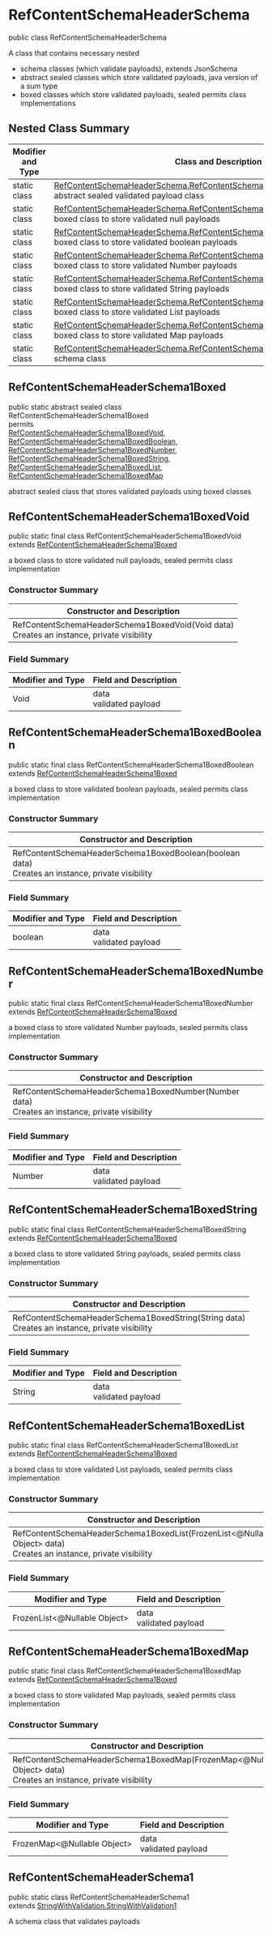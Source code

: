 # RefContentSchemaHeaderSchema
public class RefContentSchemaHeaderSchema

A class that contains necessary nested
- schema classes (which validate payloads), extends JsonSchema
- abstract sealed classes which store validated payloads, java version of a sum type
- boxed classes which store validated payloads, sealed permits class implementations

## Nested Class Summary
| Modifier and Type | Class and Description |
| ----------------- | ---------------------- |
| static class | [RefContentSchemaHeaderSchema.RefContentSchemaHeaderSchema1Boxed](#refcontentschemaheaderschema1boxed)<br> abstract sealed validated payload class |
| static class | [RefContentSchemaHeaderSchema.RefContentSchemaHeaderSchema1BoxedVoid](#refcontentschemaheaderschema1boxedvoid)<br> boxed class to store validated null payloads |
| static class | [RefContentSchemaHeaderSchema.RefContentSchemaHeaderSchema1BoxedBoolean](#refcontentschemaheaderschema1boxedboolean)<br> boxed class to store validated boolean payloads |
| static class | [RefContentSchemaHeaderSchema.RefContentSchemaHeaderSchema1BoxedNumber](#refcontentschemaheaderschema1boxednumber)<br> boxed class to store validated Number payloads |
| static class | [RefContentSchemaHeaderSchema.RefContentSchemaHeaderSchema1BoxedString](#refcontentschemaheaderschema1boxedstring)<br> boxed class to store validated String payloads |
| static class | [RefContentSchemaHeaderSchema.RefContentSchemaHeaderSchema1BoxedList](#refcontentschemaheaderschema1boxedlist)<br> boxed class to store validated List payloads |
| static class | [RefContentSchemaHeaderSchema.RefContentSchemaHeaderSchema1BoxedMap](#refcontentschemaheaderschema1boxedmap)<br> boxed class to store validated Map payloads |
| static class | [RefContentSchemaHeaderSchema.RefContentSchemaHeaderSchema1](#refcontentschemaheaderschema1)<br> schema class |

## RefContentSchemaHeaderSchema1Boxed
public static abstract sealed class RefContentSchemaHeaderSchema1Boxed<br>
permits<br>
[RefContentSchemaHeaderSchema1BoxedVoid](#refcontentschemaheaderschema1boxedvoid),
[RefContentSchemaHeaderSchema1BoxedBoolean](#refcontentschemaheaderschema1boxedboolean),
[RefContentSchemaHeaderSchema1BoxedNumber](#refcontentschemaheaderschema1boxednumber),
[RefContentSchemaHeaderSchema1BoxedString](#refcontentschemaheaderschema1boxedstring),
[RefContentSchemaHeaderSchema1BoxedList](#refcontentschemaheaderschema1boxedlist),
[RefContentSchemaHeaderSchema1BoxedMap](#refcontentschemaheaderschema1boxedmap)

abstract sealed class that stores validated payloads using boxed classes

## RefContentSchemaHeaderSchema1BoxedVoid
public static final class RefContentSchemaHeaderSchema1BoxedVoid<br>
extends [RefContentSchemaHeaderSchema1Boxed](#refcontentschemaheaderschema1boxed)

a boxed class to store validated null payloads, sealed permits class implementation

### Constructor Summary
| Constructor and Description |
| --------------------------- |
| RefContentSchemaHeaderSchema1BoxedVoid(Void data)<br>Creates an instance, private visibility |

### Field Summary
| Modifier and Type | Field and Description |
| ----------------- | ---------------------- |
| Void | data<br>validated payload |

## RefContentSchemaHeaderSchema1BoxedBoolean
public static final class RefContentSchemaHeaderSchema1BoxedBoolean<br>
extends [RefContentSchemaHeaderSchema1Boxed](#refcontentschemaheaderschema1boxed)

a boxed class to store validated boolean payloads, sealed permits class implementation

### Constructor Summary
| Constructor and Description |
| --------------------------- |
| RefContentSchemaHeaderSchema1BoxedBoolean(boolean data)<br>Creates an instance, private visibility |

### Field Summary
| Modifier and Type | Field and Description |
| ----------------- | ---------------------- |
| boolean | data<br>validated payload |

## RefContentSchemaHeaderSchema1BoxedNumber
public static final class RefContentSchemaHeaderSchema1BoxedNumber<br>
extends [RefContentSchemaHeaderSchema1Boxed](#refcontentschemaheaderschema1boxed)

a boxed class to store validated Number payloads, sealed permits class implementation

### Constructor Summary
| Constructor and Description |
| --------------------------- |
| RefContentSchemaHeaderSchema1BoxedNumber(Number data)<br>Creates an instance, private visibility |

### Field Summary
| Modifier and Type | Field and Description |
| ----------------- | ---------------------- |
| Number | data<br>validated payload |

## RefContentSchemaHeaderSchema1BoxedString
public static final class RefContentSchemaHeaderSchema1BoxedString<br>
extends [RefContentSchemaHeaderSchema1Boxed](#refcontentschemaheaderschema1boxed)

a boxed class to store validated String payloads, sealed permits class implementation

### Constructor Summary
| Constructor and Description |
| --------------------------- |
| RefContentSchemaHeaderSchema1BoxedString(String data)<br>Creates an instance, private visibility |

### Field Summary
| Modifier and Type | Field and Description |
| ----------------- | ---------------------- |
| String | data<br>validated payload |

## RefContentSchemaHeaderSchema1BoxedList
public static final class RefContentSchemaHeaderSchema1BoxedList<br>
extends [RefContentSchemaHeaderSchema1Boxed](#refcontentschemaheaderschema1boxed)

a boxed class to store validated List payloads, sealed permits class implementation

### Constructor Summary
| Constructor and Description |
| --------------------------- |
| RefContentSchemaHeaderSchema1BoxedList(FrozenList<@Nullable Object> data)<br>Creates an instance, private visibility |

### Field Summary
| Modifier and Type | Field and Description |
| ----------------- | ---------------------- |
| FrozenList<@Nullable Object> | data<br>validated payload |

## RefContentSchemaHeaderSchema1BoxedMap
public static final class RefContentSchemaHeaderSchema1BoxedMap<br>
extends [RefContentSchemaHeaderSchema1Boxed](#refcontentschemaheaderschema1boxed)

a boxed class to store validated Map payloads, sealed permits class implementation

### Constructor Summary
| Constructor and Description |
| --------------------------- |
| RefContentSchemaHeaderSchema1BoxedMap(FrozenMap<@Nullable Object> data)<br>Creates an instance, private visibility |

### Field Summary
| Modifier and Type | Field and Description |
| ----------------- | ---------------------- |
| FrozenMap<@Nullable Object> | data<br>validated payload |

## RefContentSchemaHeaderSchema1
public static class RefContentSchemaHeaderSchema1<br>
extends [StringWithValidation.StringWithValidation1](../../../../../components/schemas/StringWithValidation.md#stringwithvalidation1)

A schema class that validates payloads
